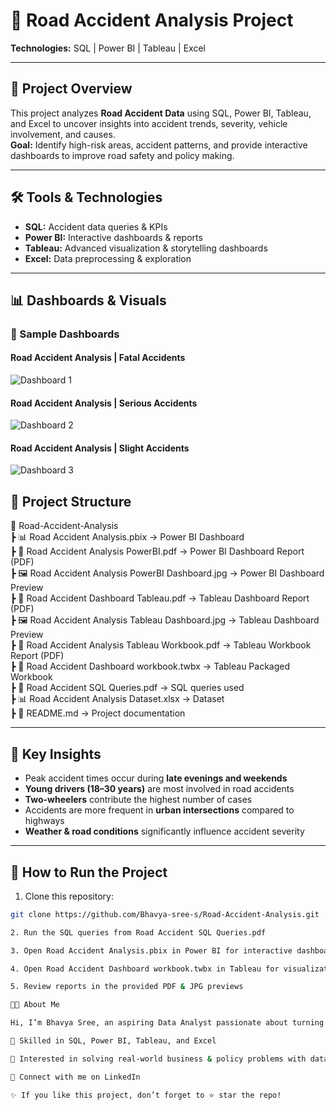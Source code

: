 # 🚦 Road Accident Analysis Project
**Technologies:** SQL | Power BI | Tableau | Excel

---

## 📌 Project Overview
This project analyzes **Road Accident Data** using SQL, Power BI, Tableau, and Excel to uncover insights into accident trends, severity, vehicle involvement, and causes.  
**Goal:** Identify high-risk areas, accident patterns, and provide interactive dashboards to improve road safety and policy making.

---

## 🛠 Tools & Technologies
- **SQL:** Accident data queries & KPIs  
- **Power BI:** Interactive dashboards & reports  
- **Tableau:** Advanced visualization & storytelling dashboards  
- **Excel:** Data preprocessing & exploration  

---

## 📊 Dashboards & Visuals

### 📸 Sample Dashboards

#### Road Accident Analysis | Fatal Accidents
![Dashboard 1](images/Road-Accident-Analysis-Fatal-Dashboard.jpg)

#### Road Accident Analysis | Serious Accidents
![Dashboard 2](images/Road-Accident-Analysis-Serious-Dashboard.jpg)

#### Road Accident Analysis | Slight Accidents
![Dashboard 3](images/Road-Accident-Analysis-Slight-Dashboard.jpg)


## 📂 Project Structure
📁 Road-Accident-Analysis  
┣ 📊 Road Accident Analysis.pbix → Power BI Dashboard  
┣ 📑 Road Accident Analysis PowerBI.pdf → Power BI Dashboard Report (PDF)  
┣ 🖼 Road Accident Analysis PowerBI Dashboard.jpg → Power BI Dashboard Preview  
┣ 📑 Road Accident Dashboard Tableau.pdf → Tableau Dashboard Report (PDF)  
┣ 🖼 Road Accident Analysis Tableau Dashboard.jpg → Tableau Dashboard Preview  
┣ 📑 Road Accident Analysis Tableau Workbook.pdf → Tableau Workbook Report (PDF)  
┣ 📂 Road Accident Dashboard workbook.twbx → Tableau Packaged Workbook  
┣ 📜 Road Accident SQL Queries.pdf → SQL queries used  
┣ 📊 Road Accident Analysis Dataset.xlsx → Dataset  
┣ 📘 README.md → Project documentation  

---

## 🔑 Key Insights
- Peak accident times occur during **late evenings and weekends**  
- **Young drivers (18–30 years)** are most involved in road accidents  
- **Two-wheelers** contribute the highest number of cases  
- Accidents are more frequent in **urban intersections** compared to highways  
- **Weather & road conditions** significantly influence accident severity  

---

## 🚀 How to Run the Project
1. Clone this repository:
```bash
git clone https://github.com/Bhavya-sree-s/Road-Accident-Analysis.git

2. Run the SQL queries from Road Accident SQL Queries.pdf

3. Open Road Accident Analysis.pbix in Power BI for interactive dashboards

4. Open Road Accident Dashboard workbook.twbx in Tableau for visualization

5. Review reports in the provided PDF & JPG previews

👩‍💻 About Me

Hi, I’m Bhavya Sree, an aspiring Data Analyst passionate about turning raw data into actionable insights.

🔹 Skilled in SQL, Power BI, Tableau, and Excel

🔹 Interested in solving real-world business & policy problems with data

🔹 Connect with me on LinkedIn

✨ If you like this project, don’t forget to ⭐ star the repo!